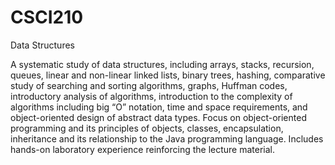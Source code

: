 # CSCI210
Data Structures

A systematic study of data structures, including arrays, stacks, recursion, queues, linear and non-linear linked lists, binary trees, hashing, comparative study of searching and sorting algorithms, graphs, Huffman codes, introductory analysis of algorithms, introduction to the complexity of algorithms including big “O” notation, time and space requirements, and object-oriented design of abstract data types. Focus on object-oriented programming and its principles of objects, classes, encapsulation, inheritance and its relationship to the Java programming language. Includes hands-on laboratory experience reinforcing the lecture material.
